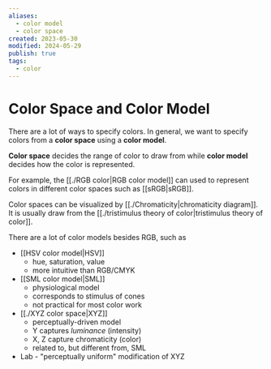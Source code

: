 ```yaml
---
aliases:
  - color model
  - color space
created: 2023-05-30
modified: 2024-05-29
publish: true
tags:
  - color
---
```


# Color Space and Color Model
There are a lot of ways to specify colors. In general, we want to specify colors from a **color space** using a **color model**.

**Color space** decides the range of color to draw from while **color model** decides how the color is represented.

For example, the [[./RGB color|RGB color model]] can used to represent colors in different color spaces such as [[sRGB|sRGB]].

Color spaces can be visualized by [[./Chromaticity|chromaticity diagram]]. It is usually draw from the [[./tristimulus theory of color|tristimulus theory of color]].

There are a lot of color models besides RGB, such as
-   [[HSV color model|HSV]]
    -   hue, saturation, value
    -   more intuitive than RGB/CMYK
-   [[SML color model|SML]]
    - physiological model
    -   corresponds to stimulus of cones
    -   not practical for most color work
-   [[./XYZ color space|XYZ]]
    - perceptually-driven model
    -   Y captures _luminance_ (intensity)
    -   X, Z capture chromaticity (color)
    -   related to, but different from, SML
-   Lab - "perceptually uniform" modification of XYZ